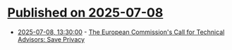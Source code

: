 # [Published on 2025-07-08](index.md)

* [2025-07-08, 13:30:00](https://soylentnews.org/article.pl?sid=25/07/06/2318236&from=rss) - [The European Commission's Call for Technical Advisors: Save Privacy](https://soylentnews.org/article.pl?sid=25/07/06/2318236&from=rss)
